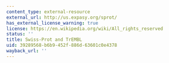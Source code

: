 ```yaml
---
content_type: external-resource
external_url: http://us.expasy.org/sprot/
has_external_license_warning: true
license: https://en.wikipedia.org/wiki/All_rights_reserved
status: ''
title: Swiss-Prot and TrEMBL
uid: 39289568-b6b9-452f-886d-63601c0e4378
wayback_url: ''
---
```

